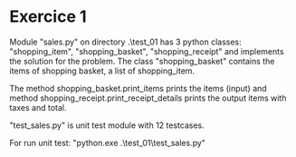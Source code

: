 Exercice 1
==========

Module "sales.py" on directory .\test_01 has 3 python classes: "shopping_item", "shopping_basket", "shopping_receipt" and implements the solution for the problem. The class "shopping_basket" contains the items of shopping basket, a list of shopping_item. 

The method shopping_basket.print_items prints the items (input) and method shopping_receipt.print_receipt_details prints the output items with taxes and total. 


"test_sales.py" is unit test module with 12 testcases.

For run unit test: "python.exe .\test_01\test_sales.py"
